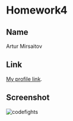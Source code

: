 # Homework4

## Name

Artur Mirsaitov


## Link

[My profile link](https://codefights.com/profile/artur-mirsaitov/stats).


## Screenshot
![codefights](https://github.com/ArthurHeelton/homework-template/blob/feature-homework-4/homework4/code-fights.jpg)

